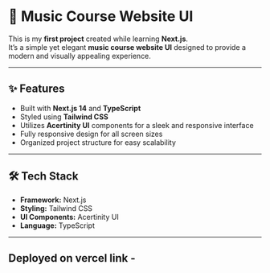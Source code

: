 # 🎵 Music Course Website UI

This is my **first project** created while learning **Next.js**.  
It’s a simple yet elegant **music course website UI** designed to provide a modern and visually appealing experience.

---

## ✨ Features

- Built with **Next.js 14** and **TypeScript**  
- Styled using **Tailwind CSS**  
- Utilizes **Acertinity UI** components for a sleek and responsive interface  
- Fully responsive design for all screen sizes  
- Organized project structure for easy scalability

---

## 🛠️ Tech Stack

- **Framework:** Next.js  
- **Styling:** Tailwind CSS  
- **UI Components:** Acertinity UI  
- **Language:** TypeScript  

---

## Deployed on vercel link - 